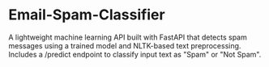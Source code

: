 # Email-Spam-Classifier
A lightweight machine learning API built with FastAPI that detects spam messages using a trained model and NLTK-based text preprocessing. Includes a /predict endpoint to classify input text as "Spam" or "Not Spam".
